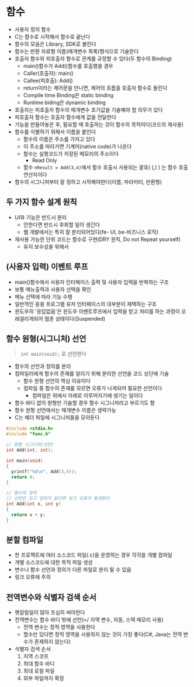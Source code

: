 # 함수

- 사용자 정의 함수
- C는 함수로 시작해서 함수로 끝난다
- 함수의 모음은 Library, SDK로 불린다
- 함수는 반환 자료형 이름(매개변수 목록)형식으로 기술한다
- 호출자 함수와 피호출자 함수로 관계를 규정할 수 있다(두 함수의 Binding)
  - main()함수가 Add()함수를 호출했을 경우
  - Caller(호출자): main()
  - Callee(피호출): Add()
  - return이라는 제어문을 만나면, 제어의 흐름을 호출자 함수로 돌린다
  - Compile time Binding은 static binding
  - Runtime biding은 dynamic binding
- 호출자는 피호출자 함수의 매개변수 초기값을 기술해야 할 의무가 있다
- 피호출자 함수는 호출자 함수에게 값을 전달한다
- 기능을 만들어놓은 후, 필요할 때 호출하는 것이 함수의 목적이다(코드의 재사용)
- 함수를 식별하기 위해서 이름을 붙인다
  - 함수의 이름은 주소를 가지고 있다
  - 이 주소를 따라가면 기계어(native code)가 나온다
  - 함수는 실행코드가 저장된 메모리의 주소이다
    - Read Only
  - 함수 `nResult = Add(3,4)`에서 함수 호출시 사용되는 괄호( (,) ) 는 함수 호출 연산자이다
- 함수의 시그니처부터 잘 정하고 시작해야한다(이름, 파라미터, 반환형)

## 두 가지 함수 설계 원칙

- UI와 기능은 반드시 분리
  - 안한다면 반드시 후회할 일이 생긴다
  - 웹 개발에서는 특히 잘 분리되어있다(fe- UI, be-비즈니스 로직)
- 재사용 가능한 단위 코드는 함수로 구현(DRY 원칙, Do not Repeat yourself)
  - 유지 보수성을 위해서

## (사용자 입력) 이벤트 루프

- main()함수에서 사용자 인터페이스 출력 및 사용자 입력을 반복하는 구조
- 보통 메뉴출력과 사용자 선택을 확인
- 메뉴 선택에 따라 기능 수행
- 일반적인 응용 프로그램 유저 인터페이스의 대부분이 채택하는 구조
- 윈도우의 '응답없음'은 윈도우 이벤트루프에서 입력을 받고 처리를 하는 과정이 오래걸리게되어 멈춘 상태이다(Suspended)

## 함수 원형(시그니처) 선언

> `int main(void);` 로 선언한다

- 함수의 선언과 정의를 분리
- 컴파일러에게 함수의 존재를 알리기 위해 분리한 선언을 코드 상단에 기술
  - 함수 원형 선언의 핵심 이유이다
  - 컴파일 중 함수의 존재를 모르면 오류가 나게되어 필요한 선언이다
    - 컴파일은 위에서 아래로 이루어지기에 생기는 일이다
- 함수 바디 없이 원형만 기술할 경우 함수 시그니처라고 부르기도 함
- 함수 원형 선언에서는 매개변수 이름은 생략가능
- C는 헤더 파일에 시그니처들을 모아둔다

```C
#include <stdio.h>
#include "func.h"

// 원형 시그니처(선언)
int Add(int, int);

int main(void)
{
  printf("%d\n", Add(3,4));
  return 0;
}

// 함수의 정의
// 선언만 있고 정의가 없다면 링크 오류가 발생한다
int Add(int x, int y)
{
  return x + y;
}

```

## 분할 컴파일

- 한 프로젝트에 여러 소스코드 파일(.c)을 운영하는 경우 각각을 개별 컴파일
- 개별 소스코드에 대한 목적 파일 생성
- 변수나 함수 선언과 정의가 다른 파일로 분리 될 수 있음
- 링크 오류에 주의

## 전역변수와 식별자 검색 순서

- 햇갈릴일이 많아 조심히 써야한다
- 전역변수는 함수 바디 밖에 선언(=/ 지역 변수, 자동, 스택 메모리 사용)
  - 전역 변수는 정적 영역을 사용한다
  - 할수만 있다면 정적 영역을 사용하지 않는 것이 가장 좋다(C#, Java는 전역 변수가 존재하지 않는다)
- 식별자 검색 순서
  1. 지역 스코프
  2. 최대 함수 바디
  3. 최대 로컬 파일
  4. 외부 파일까지 확장